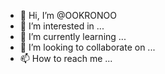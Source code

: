 - 👋 Hi, I’m @OOKRONOO
- 👀 I’m interested in ...
- 🌱 I’m currently learning ...
- 💞️ I’m looking to collaborate on ...
- 📫 How to reach me ...

<!---
OOKRONOO/OOKRONOO is a ✨ special ✨ repository because its `README.md` (this file) appears on your GitHub profile.
You can click the Preview link to take a look at your changes.
--->
